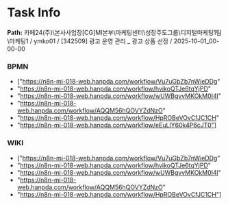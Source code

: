 # Task Info

**Path:** 카페24(주)\본사사업장\[CG]MI본부\마케팅센터\성장주도그룹\디지털마케팅1팀\마케팅1 / ymko01 / [342509] 광고 운영 관리 _ 광고 상품 선정 / 2025-10-01_00-00-00

### BPMN
- ["https://n8n-mi-018-web.hanpda.com/workflow/Vu7uGbZb7nWieDDg"
- "https://n8n-mi-018-web.hanpda.com/workflow/hvikoQTJe6tqYjPD"
- "https://n8n-mi-018-web.hanpda.com/workflow/wUWBgvvMKOkM0I4l"
- "https://n8n-mi-018-web.hanpda.com/workflow/AQQM56hQOVYZdNzO"
- "https://n8n-mi-018-web.hanpda.com/workflow/HpROBeVOvCfJC1CH"
- "https://n8n-mi-018-web.hanpda.com/workflow/eEuLIY60k4P6cJT0"]

### WIKI
- ["https://n8n-mi-018-web.hanpda.com/workflow/Vu7uGbZb7nWieDDg"
- "https://n8n-mi-018-web.hanpda.com/workflow/hvikoQTJe6tqYjPD"
- "https://n8n-mi-018-web.hanpda.com/workflow/wUWBgvvMKOkM0I4l"
- "https://n8n-mi-018-web.hanpda.com/workflow/AQQM56hQOVYZdNzO"
- "https://n8n-mi-018-web.hanpda.com/workflow/HpROBeVOvCfJC1CH"]


